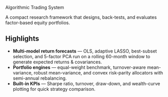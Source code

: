  Algorithmic Trading System

A compact research framework that designs, back-tests, and evaluates factor-based equity portfolios.

## Highlights
- **Multi-model return forecasts** — OLS, adaptive LASSO, best-subset selection, and 5-factor PCA run on a rolling 60-month window to generate expected returns & covariances.
- **Portfolio engines** — equal-weight benchmark, turnover-aware mean-variance, robust mean-variance, and convex risk-parity allocators with semi-annual rebalancing.
- **Built-in KPIs** — Sharpe ratio, turnover, draw-down, and wealth-curve plotting for quick strategy comparison.  
